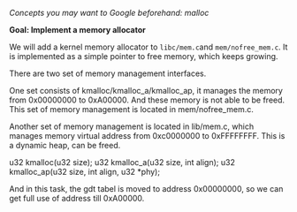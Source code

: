*Concepts you may want to Google beforehand: malloc*

**Goal: Implement a memory allocator**

We will add a kernel memory allocator to `libc/mem.c`and `mem/nofree_mem.c`. It is 
implemented as a simple pointer to free memory, which keeps
growing.

There are two set of memory management interfaces.

One set consists of kmalloc/kmalloc_a/kmalloc_ap, it manages the memory from 0x00000000 to 0xA00000.
And these memory is not able to be freed. This set of memory management is located in mem/nofree_mem.c.

Another set of memory management is located in lib/mem.c, which manages memory virtual address from 0xc0000000 to 0xFFFFFFFF. This is a dynamic heap, can be freed.

u32  kmalloc(u32 size);
u32  kmalloc_a(u32 size, int align);
u32  kmalloc_ap(u32 size, int align, u32 *phy);

And in this task, the gdt tabel is moved to address 0x00000000, so we can get full use of address till 0xA00000.
